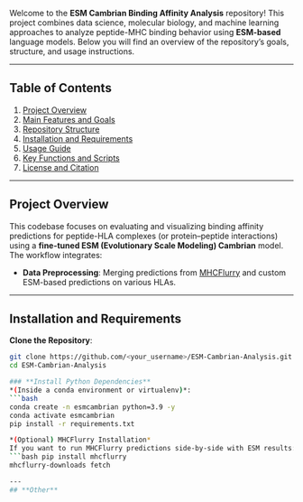 

Welcome to the **ESM Cambrian Binding Affinity Analysis** repository! This project combines data science, molecular biology, and machine learning approaches to analyze peptide-MHC binding behavior using **ESM-based** language models. Below you will find an overview of the repository’s goals, structure, and usage instructions.

---

## **Table of Contents**

1. [Project Overview](#project-overview)  
2. [Main Features and Goals](#main-features-and-goals)  
3. [Repository Structure](#repository-structure)  
4. [Installation and Requirements](#installation-and-requirements)  
5. [Usage Guide](#usage-guide)  
6. [Key Functions and Scripts](#key-functions-and-scripts)  
7. [License and Citation](#license-and-citation)

---

## **Project Overview**

This codebase focuses on evaluating and visualizing binding affinity predictions for peptide-HLA complexes (or protein–peptide interactions) using a **fine-tuned ESM (Evolutionary Scale Modeling) Cambrian** model. The workflow integrates:

- **Data Preprocessing**: Merging predictions from [MHCFlurry](https://github.com/openvax/mhcflurry) and custom ESM-based predictions on various HLAs.  

---
## **Installation and Requirements**

**Clone the Repository**:
```bash
git clone https://github.com/<your_username>/ESM-Cambrian-Analysis.git
cd ESM-Cambrian-Analysis

### **Install Python Dependencies**  
*(Inside a conda environment or virtualenv)*:
```bash
conda create -n esmcambrian python=3.9 -y
conda activate esmcambrian
pip install -r requirements.txt

*(Optional) MHCFlurry Installation*
If you want to run MHCFlurry predictions side-by-side with ESM results:
```bash pip install mhcflurry
mhcflurry-downloads fetch

---
## **Other**


